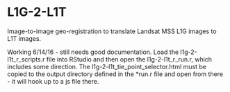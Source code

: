 # L1G-2-L1T
Image-to-image geo-registration to translate Landsat MSS L1G images to L1T images.

Working 6/14/16 - still needs good documentation. Load the l1g-2-l1t_r_scripts.r file into RStudio and then open the l1g-2-l1t_r_run.r, which includes some direction. The l1g-2-l1t_tie_point_selector.html must be copied to the output directory defined in the *run.r file and open from there - it will hook up to a js file there.
